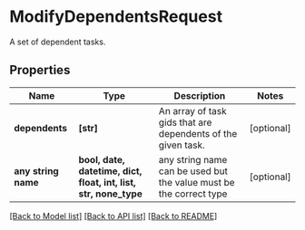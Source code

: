 # ModifyDependentsRequest

A set of dependent tasks.

## Properties
Name | Type | Description | Notes
------------ | ------------- | ------------- | -------------
**dependents** | **[str]** | An array of task gids that are dependents of the given task. | [optional] 
**any string name** | **bool, date, datetime, dict, float, int, list, str, none_type** | any string name can be used but the value must be the correct type | [optional]

[[Back to Model list]](../README.md#documentation-for-models) [[Back to API list]](../README.md#documentation-for-api-endpoints) [[Back to README]](../README.md)


